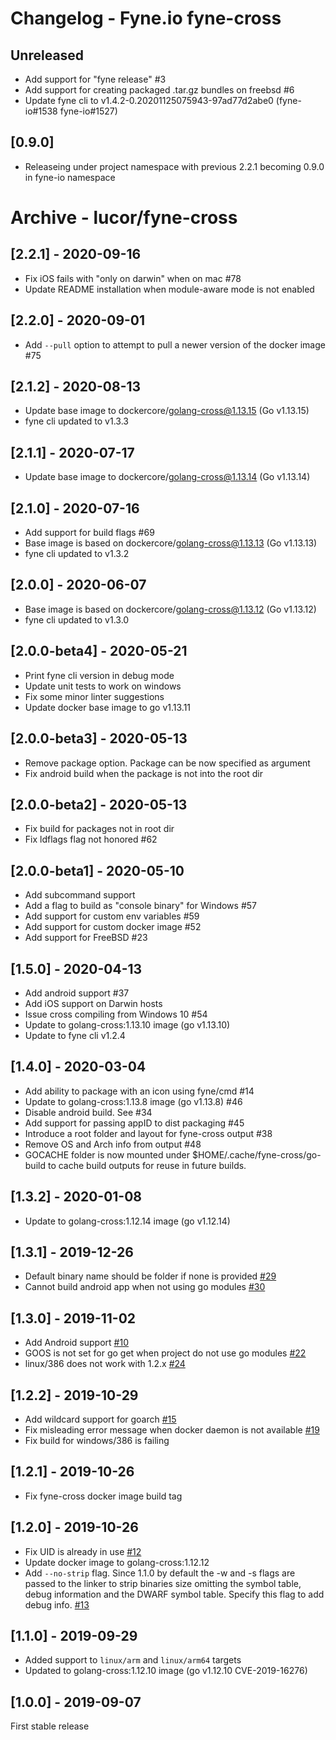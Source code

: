 # Changelog - Fyne.io fyne-cross

## Unreleased
- Add support for "fyne release" #3
- Add support for creating packaged .tar.gz bundles on freebsd #6
- Update fyne cli to v1.4.2-0.20201125075943-97ad77d2abe0 (fyne-io#1538 fyne-io#1527)

## [0.9.0]
- Releaseing under project namespace with previous 2.2.1 becoming 0.9.0 in fyne-io namespace


# Archive - lucor/fyne-cross

## [2.2.1] - 2020-09-16
- Fix iOS fails with "only on darwin" when on mac #78
- Update README installation when module-aware mode is not enabled

## [2.2.0] - 2020-09-01
- Add `--pull` option to attempt to pull a newer version of the docker image #75

## [2.1.2] - 2020-08-13
- Update base image to dockercore/golang-cross@1.13.15 (Go v1.13.15)
- fyne cli updated to v1.3.3

## [2.1.1] - 2020-07-17
- Update base image to dockercore/golang-cross@1.13.14 (Go v1.13.14)

## [2.1.0] - 2020-07-16
- Add support for build flags #69
- Base image is based on dockercore/golang-cross@1.13.13 (Go v1.13.13)
- fyne cli updated to v1.3.2

## [2.0.0] - 2020-06-07
- Base image is based on dockercore/golang-cross@1.13.12 (Go v1.13.12)
- fyne cli updated to v1.3.0

## [2.0.0-beta4] - 2020-05-21
- Print fyne cli version in debug mode
- Update unit tests to work on windows
- Fix some minor linter suggestions
- Update docker base image to go v1.13.11

## [2.0.0-beta3] - 2020-05-13
- Remove package option. Package can be now specified as argument
- Fix android build when the package is not into the root dir

## [2.0.0-beta2] - 2020-05-13
- Fix build for packages not in root dir
- Fix ldflags flag not honored #62

## [2.0.0-beta1] - 2020-05-10
- Add subcommand support
- Add a flag to build as "console binary" for Windows #57
- Add support for custom env variables #59
- Add support for custom docker image #52
- Add support for FreeBSD #23

## [1.5.0] - 2020-04-13
- Add android support #37
- Add iOS support on Darwin hosts
- Issue cross compiling from Windows 10 #54
- Update to golang-cross:1.13.10 image (go v1.13.10)
- Update to fyne cli v1.2.4

## [1.4.0] - 2020-03-04
- Add ability to package with an icon using fyne/cmd #14
- Update to golang-cross:1.13.8 image (go v1.13.8) #46
- Disable android build. See #34
- Add support for passing appID to dist packaging #45
- Introduce a root folder and layout for fyne-cross output #38 
- Remove OS and Arch info from output #48
- GOCACHE folder is now mounted under $HOME/.cache/fyne-cross/go-build to cache build outputs for reuse in future builds.

## [1.3.2] - 2020-01-08
- Update to golang-cross:1.12.14 image (go v1.12.14)

## [1.3.1] - 2019-12-26
- Default binary name should be folder if none is provided [#29](https://github.com/lucor/fyne-cross/issues/29)
- Cannot build android app when not using go modules [#30](https://github.com/lucor/fyne-cross/issues/30)

## [1.3.0] - 2019-11-02
- Add Android support [#10](https://github.com/lucor/fyne-cross/issues/10)
- GOOS is not set for go get when project do not use go modules [#22](https://github.com/lucor/fyne-cross/issues/22)
- linux/386 does not work with 1.2.x [#24](https://github.com/lucor/fyne-cross/issues/24)

## [1.2.2] - 2019-10-29
- Add wildcard support for goarch [#15](https://github.com/lucor/fyne-cross/issues/15)
- Fix misleading error message when docker daemon is not available [#19](https://github.com/lucor/fyne-cross/issues/19)
- Fix build for windows/386 is failing

## [1.2.1] - 2019-10-26
- Fix fyne-cross docker image build tag

## [1.2.0] - 2019-10-26

- Fix UID is already in use [#12](https://github.com/lucor/fyne-cross/issues/12)
- Update docker image to golang-cross:1.12.12
- Add `--no-strip` flag. Since 1.1.0 by default the -w and -s flags are passed to the linker to strip binaries size omitting the symbol table, debug information and the DWARF symbol table. Specify this flag to add debug info. [#13](https://github.com/lucor/fyne-cross/issues/13)

## [1.1.0] - 2019-09-29

- Added support to `linux/arm` and `linux/arm64` targets
- Updated to golang-cross:1.12.10 image (go v1.12.10 CVE-2019-16276)

## [1.0.0] - 2019-09-07

First stable release
